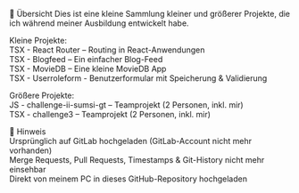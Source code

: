 📌 Übersicht
Dies ist eine kleine Sammlung kleiner und größerer Projekte, die ich während meiner Ausbildung entwickelt habe.  

Kleine Projekte:  
 TSX - React Router – Routing in React-Anwendungen  
 TSX - Blogfeed – Ein einfacher Blog-Feed  
 TSX - MovieDB – Eine kleine MovieDB App  
 TSX - Userroleform - Benutzerformular mit Speicherung & Validierung  

Größere Projekte:  
JS  - challenge-ii-sumsi-gt – Teamprojekt (2 Personen, inkl. mir)  
TSX - challenge3 – Teamprojekt (2 Personen, inkl. mir)  

📌 Hinweis  
 Ursprünglich auf GitLab hochgeladen (GitLab-Account nicht mehr vorhanden)  
 Merge Requests, Pull Requests, Timestamps & Git-History nicht mehr einsehbar  
 Direkt von meinem PC in dieses GitHub-Repository hochgeladen  

